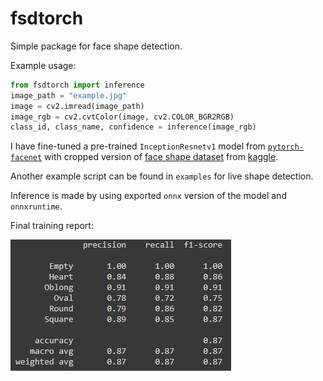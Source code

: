 # fsdtorch
Simple package for face shape detection.

Example usage:
```py
from fsdtorch import inference
image_path = "example.jpg"
image = cv2.imread(image_path)
image_rgb = cv2.cvtColor(image, cv2.COLOR_BGR2RGB)
class_id, class_name, confidence = inference(image_rgb)
```

I have fine-tuned a pre-trained `InceptionResnetv1` model from [`pytorch-facenet`](https://github.com/timesler/facenet-pytorch) with cropped version of [face shape dataset](https://www.kaggle.com/niten19/face-shape-dataset) from [kaggle](www.kaggle.com).

Another example script can be found in `examples` for live shape detection.

Inference is made by using exported `onnx` version of the model and `onnxruntime`.

Final training report:

![training summary](final_training_summary.png)